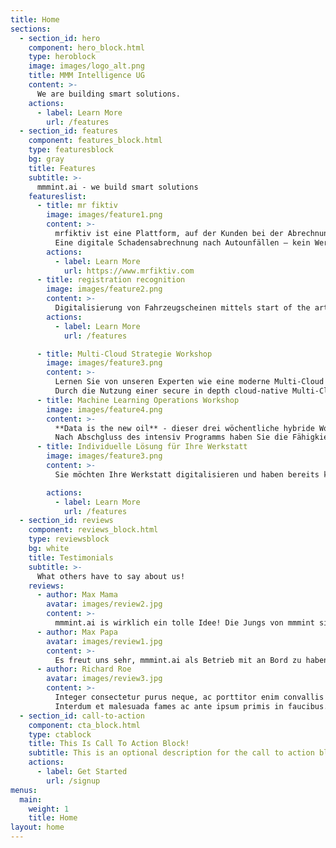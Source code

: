 ```yaml
---
title: Home
sections:
  - section_id: hero
    component: hero_block.html
    type: heroblock
    image: images/logo_alt.png
    title: MMM Intelligence UG
    content: >-
      We are building smart solutions.
    actions:
      - label: Learn More
        url: /features
  - section_id: features
    component: features_block.html
    type: featuresblock
    bg: gray
    title: Features
    subtitle: >-
      mmmint.ai - we build smart solutions
    featureslist:
      - title: mr fiktiv
        image: images/feature1.png
        content: >-
          mrfiktiv ist eine Plattform, auf der Kunden bei der Abrechnung von Autoschäden geholfen wird.​
          Eine digitale Schadensabrechnung nach Autounfällen – kein Werkstattbesuch, keine Reparatur und schnelles Geld. ​
        actions:
          - label: Learn More
            url: https://www.mrfiktiv.com
      - title: registration recognition
        image: images/feature2.png
        content: >-
          Digitalisierung von Fahrzeugscheinen mittels start of the art machine learning object detection und optical character recognition (OCR). Zur automatisierten Anlage von Kunden und Versicherungsfällen.
        actions:
          - label: Learn More
            url: /features

      - title: Multi-Cloud Strategie Workshop
        image: images/feature3.png
        content: >-
          Lernen Sie von unseren Experten wie eine moderne Multi-Cloud Strategie ihre Digitalen Transformation voran bringen kann. 
          Durch die Nutzung einer secure in depth cloud-native Multi-Cloud Strategie wird Ihre IT Transformation nicht nur deutlich modernisiert sondern gleichzeitig Zukunftssicher und deutlich verlässlichlicher gestaltet.
      - title: Machine Learning Operations Workshop
        image: images/feature4.png
        content: >-
          **Data is the new oil** - dieser drei wöchentliche hybride Workshop Serie zu MLOps vermittelt Ihnen anhand von neusten Trainings Material sowie Hand-On Beratung wie Sie ihre Machine Learning Workloads in die Produktion bringen. 
          Nach Abschgluss des intensiv Programms haben Sie die Fähigkiet Ihre Bereistellung Geschwindigkeit von Machine Learning Alogrithmen in die Produktion deutlich zu erhöhen.
      - title: Individuelle Lösung für Ihre Werkstatt
        image: images/feature3.png
        content: >-
          Sie möchten Ihre Werkstatt digitalisieren und haben bereits konkrete Ideen? Sprechen Sie uns gerne an.

        actions:
          - label: Learn More
            url: /features
  - section_id: reviews
    component: reviews_block.html
    type: reviewsblock
    bg: white
    title: Testimonials
    subtitle: >-
      What others have to say about us!
    reviews:
      - author: Max Mama
        avatar: images/review2.jpg
        content: >-
          mmmint.ai is wirklich ein tolle Idee! Die Jungs von mmmint sind ein tolles team und bieten viel potential.
      - author: Max Papa
        avatar: images/review1.jpg
        content: >-
          Es freut uns sehr, mmmint.ai als Betrieb mit an Bord zu haben! Uns macht die Zusammenarbeit mit mmmint viel Spaß und ist eine willkommene Abwechslung
      - author: Richard Roe
        avatar: images/review3.jpg
        content: >-
          Integer consectetur purus neque, ac porttitor enim convallis vitae.
          Interdum et malesuada fames ac ante ipsum primis in faucibus.
  - section_id: call-to-action
    component: cta_block.html
    type: ctablock
    title: This Is Call To Action Block!
    subtitle: This is an optional description for the call to action block.
    actions:
      - label: Get Started
        url: /signup
menus:
  main:
    weight: 1
    title: Home
layout: home
---
```

